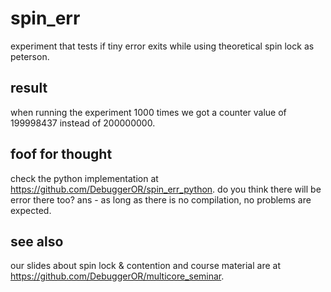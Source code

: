 # spin_err
experiment that tests if tiny error exits while using theoretical spin lock as peterson.

## result
when running the experiment 1000 times we got a counter value of 199998437 instead of 200000000.

## foof for thought
check the python implementation at https://github.com/DebuggerOR/spin_err_python.
do you think there will be error there too?
ans - as long as there is no compilation, no problems are expected.

## see also
our slides about spin lock & contention and course material are at https://github.com/DebuggerOR/multicore_seminar.
